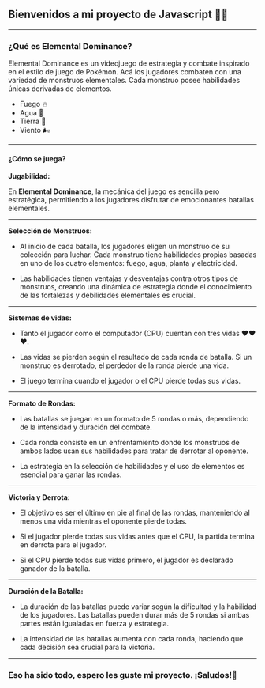## Bienvenidos a mi proyecto de Javascript 👨‍💻

------------

### ¿Qué es Elemental Dominance?
Elemental Dominance es un videojuego de estrategia y combate inspirado en el estilo de juego de Pokémon. Acá los jugadores combaten con una variedad de monstruos elementales. Cada monstruo posee habilidades únicas derivadas de elementos.
- Fuego 🔥
- Agua 🌊
- Tierra 🌱
- Viento 🌬️

------------
#### ¿Cómo se juega?

**Jugabilidad:**

En **Elemental Dominance**, la mecánica del juego es sencilla pero estratégica, permitiendo a los jugadores disfrutar de emocionantes batallas elementales. 

------------

**Selección de Monstruos:**

- Al inicio de cada batalla, los jugadores eligen un monstruo de su colección para luchar. Cada monstruo tiene habilidades propias basadas en uno de los cuatro elementos: fuego, agua, planta y electricidad.

- Las habilidades tienen ventajas y desventajas contra otros tipos de monstruos, creando una dinámica de estrategia donde el conocimiento de las fortalezas y debilidades elementales es crucial.

------------

**Sistemas de vidas:**

- Tanto el jugador como el computador (CPU) cuentan con tres vidas ❤️❤️❤️.
- Las vidas se pierden según el resultado de cada ronda de batalla. Si un monstruo es derrotado, el perdedor de la ronda pierde una vida.

- El juego termina cuando el jugador o el CPU pierde todas sus vidas.

------------

**Formato de Rondas:**

- Las batallas se juegan en un formato de 5 rondas o más, dependiendo de la intensidad y duración del combate.

- Cada ronda consiste en un enfrentamiento donde los monstruos de ambos lados usan sus habilidades para tratar de derrotar al oponente.

- La estrategia en la selección de habilidades y el uso de elementos es esencial para ganar las rondas.

------------

**Victoria y Derrota:**

- El objetivo es ser el último en pie al final de las rondas, manteniendo al menos una vida mientras el oponente pierde todas.

- Si el jugador pierde todas sus vidas antes que el CPU, la partida termina en derrota para el jugador.

- Si el CPU pierde todas sus vidas primero, el jugador es declarado ganador de la batalla.

------------

**Duración de la Batalla:**

- La duración de las batallas puede variar según la dificultad y la habilidad de los jugadores. Las batallas pueden durar más de 5 rondas si ambas partes están igualadas en fuerza y estrategia.

- La intensidad de las batallas aumenta con cada ronda, haciendo que cada decisión sea crucial para la victoria.

------------
### Eso ha sido todo, espero les guste mi proyecto. ¡Saludos!👋
